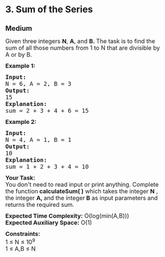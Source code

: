 # 3. Sum of the Series
## Medium 
<div class="problem-statement">
                <p></p><p><span style="font-size:18px">Given three integers <strong>N</strong>, <strong>A</strong>, and&nbsp;<strong>B.&nbsp;</strong>The task is to find the sum of all those numbers from 1 to N that are divisible by A&nbsp;or by B.</span></p>

<p><span style="font-size:18px"><strong>Example 1:</strong></span></p>

<pre><span style="font-size:18px"><strong>Input:</strong>
N = 6, A = 2, B = 3
<strong>Output:</strong> 
15
<strong>Explanation: 
</strong>sum = 2 + 3 + 4 + 6 = 15
</span></pre>

<p><span style="font-size:18px"><strong>Example 2:</strong></span></p>

<pre><span style="font-size:18px"><strong>Input:
</strong>N = 4, A = 1, B = 1
<strong>Output: 
</strong>10
<strong>Explanation: 
</strong>sum = 1 + 2 + 3 + 4 = 10</span>
</pre>

<p><span style="font-size:18px"><strong>Your Task:&nbsp;</strong><br>
You don't need to read input or print anything. Complete the function<strong>&nbsp;calculateSum( )</strong>&nbsp;which takes the integer&nbsp;<strong>N</strong>&nbsp;, the integer <strong>A, </strong>and the integer<strong> B</strong>&nbsp;as input parameters and returns the required&nbsp;sum.&nbsp;</span></p>

<p><span style="font-size:18px"><strong>Expected Time Complexity:</strong>&nbsp;O(log(min(A,B)))<br>
<strong>Expected Auxiliary Space:</strong>&nbsp;O(1)</span></p>

<p><span style="font-size:18px"><strong>Constraints:</strong><br>
1 ≤ N&nbsp;≤&nbsp;10<sup>9</sup><br>
1 ≤ A,B&nbsp;≤&nbsp;N</span></p>
 <p></p>
            </div>